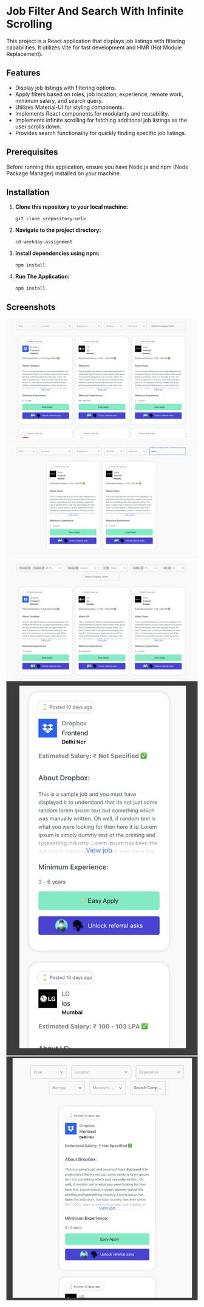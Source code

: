 # Job Filter And Search With Infinite Scrolling

This project is a React application that displays job listings with filtering capabilities. It utilizes Vite for fast development and HMR (Hot Module Replacement).

## Features

- Display job listings with filtering options.
- Apply filters based on roles, job location, experience, remote work, minimum salary, and search query.
- Utilizes Material-UI for styling components.
- Implements React components for modularity and reusability.
- Implements infinite scrolling for fetching additional job listings as the user scrolls down.
- Provides search functionality for quickly finding specific job listings.

## Prerequisites

Before running this application, ensure you have Node.js and npm (Node Package Manager) installed on your machine.

## Installation

1. **Clone this repository to your local machine:**

   ```
   git clone <repository-url>
   ```

2. **Navigate to the project directory:**

   ```
   cd weekday-assignment
   ```

3. **Install dependencies using npm:**

   ```
   npm install
   ```

4. **Run The Application:**

   ```
   npm install
   ```

## Screenshots

![Screenshot 1](/src/assets/sceenshots/screenshot1.png)
![Screenshot 2](/src/assets/sceenshots/screenshot2.png)
![Screenshot 3](/src/assets/sceenshots/screenshot3.png)
![Screenshot 4](/src/assets/sceenshots/screenshot4.png)
![Screenshot 5](/src/assets/sceenshots/screenshot5.png)
